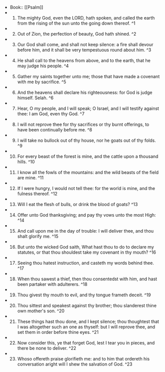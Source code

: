 - Book:: [[Psalm]]
- 1. The mighty God, even the LORD, hath spoken, and called the earth from the rising of the sun unto the going down thereof. ^1
- 2. Out of Zion, the perfection of beauty, God hath shined. ^2
- 3. Our God shall come, and shall not keep silence: a fire shall devour before him, and it shall be very tempestuous round about him. ^3
- 4. He shall call to the heavens from above, and to the earth, that he may judge his people. ^4
- 5. Gather my saints together unto me; those that have made a covenant with me by sacrifice. ^5
- 6. And the heavens shall declare his righteousness: for God is judge himself. Selah. ^6
- 7. Hear, O my people, and I will speak; O Israel, and I will testify against thee: I am God, even thy God. ^7
- 8. I will not reprove thee for thy sacrifices or thy burnt offerings, to have been continually before me. ^8
- 9. I will take no bullock out of thy house, nor he goats out of thy folds. ^9
- 10. For every beast of the forest is mine, and the cattle upon a thousand hills. ^10
- 11. I know all the fowls of the mountains: and the wild beasts of the field are mine. ^11
- 12. If I were hungry, I would not tell thee: for the world is mine, and the fulness thereof. ^12
- 13. Will I eat the flesh of bulls, or drink the blood of goats? ^13
- 14. Offer unto God thanksgiving; and pay thy vows unto the most High: ^14
- 15. And call upon me in the day of trouble: I will deliver thee, and thou shalt glorify me. ^15
- 16. But unto the wicked God saith, What hast thou to do to declare my statutes, or that thou shouldest take my covenant in thy mouth? ^16
- 17. Seeing thou hatest instruction, and casteth my words behind thee. ^17
- 18. When thou sawest a thief, then thou consentedst with him, and hast been partaker with adulterers. ^18
- 19. Thou givest thy mouth to evil, and thy tongue frameth deceit. ^19
- 20. Thou sittest and speakest against thy brother; thou slanderest thine own mother's son. ^20
- 21. These things hast thou done, and I kept silence; thou thoughtest that I was altogether such an one as thyself: but I will reprove thee, and set them in order before thine eyes. ^21
- 22. Now consider this, ye that forget God, lest I tear you in pieces, and there be none to deliver. ^22
- 23. Whoso offereth praise glorifieth me: and to him that ordereth his conversation aright will I shew the salvation of God. ^23
